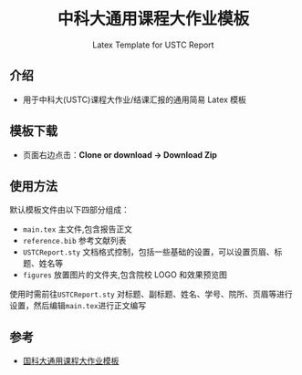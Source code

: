 <h1 align="center">
  <br />
  中科大通用课程大作业模板

</h1>

<p align="center">
  Latex Template for USTC Report
</p>

## 介绍

- 用于中科大(USTC)课程大作业/结课汇报的通用简易 Latex 模板

## 模板下载

- 页面右边点击：**Clone or download -> Download Zip**

## 使用方法

默认模板文件由以下四部分组成：

- `main.tex` 主文件,包含报告正文
- `reference.bib` 参考文献列表
- `USTCReport.sty` 文档格式控制，包括一些基础的设置，可以设置页眉、标题、姓名等
- `figures` 放置图片的文件夹,包含院校 LOGO 和效果预览图

使用时需前往`USTCReport.sty` 对标题、副标题、姓名、学号、院所、页眉等进行设置，然后编辑`main.tex`进行正文编写

## 参考

- [国科大通用课程大作业模板](https://github.com/jweihe/UCAS_Latex_Template)
